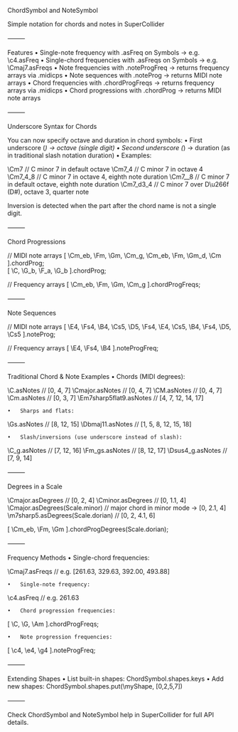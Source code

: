 ChordSymbol and NoteSymbol

Simple notation for chords and notes in SuperCollider

⸻

Features
  •	Single-note frequency with .asFreq on Symbols → e.g. \c4.asFreq
  •	Single-chord frequencies with .asFreqs on Symbols → e.g. \Cmaj7.asFreqs
  •	Note frequencies with .noteProgFreq → returns frequency arrays via .midicps
  •	Note sequences with .noteProg → returns MIDI note arrays
  •	Chord frequencies with .chordProgFreqs → returns frequency arrays via .midicps
	•	Chord progressions with .chordProg → returns MIDI note arrays





⸻

Underscore Syntax for Chords

You can now specify octave and duration in chord symbols:
	•	First underscore (_) → octave (single digit)
	•	Second underscore (_) → duration (as in traditional slash notation duration)
	•	Examples:

\Cm7          // C minor 7 in default octave
\Cm7_4        // C minor 7 in octave 4
\Cm7_4_8      // C minor 7 in octave 4, eighth note duration
\Cm7__8       // C minor 7 in default octave, eighth note duration
\Cm7_d3_4     // C minor 7 over D\u266f (D#), octave 3, quarter note



Inversion is detected when the part after the chord name is not a single digit.

⸻

Chord Progressions

// MIDI note arrays
[ \Cm_eb, \Fm, \Gm, \Cm_g, \Cm_eb, \Fm, \Gm_d, \Cm ].chordProg;    
[ \C, \G_b, \F_a, \G_b ].chordProg;

// Frequency arrays
[ \Cm_eb, \Fm, \Gm, \Cm_g ].chordProgFreqs;


⸻

Note Sequences

// MIDI note arrays
[ \E4, \Fs4, \B4, \Cs5, \D5, \Fs4, \E4, \Cs5, \B4, \Fs4, \D5, \Cs5 ].noteProg;

// Frequency arrays
[ \E4, \Fs4, \B4 ].noteProgFreq;


⸻

Traditional Chord & Note Examples
	•	Chords (MIDI degrees):

\C.asNotes              // [0, 4, 7]
\Cmajor.asNotes         // [0, 4, 7]
\CM.asNotes             // [0, 4, 7]
\Cm.asNotes             // [0, 3, 7]
\Em7sharp5flat9.asNotes // [4, 7, 12, 14, 17]


	•	Sharps and flats:

\Gs.asNotes             // [8, 12, 15]
\Dbmaj11.asNotes        // [1, 5, 8, 12, 15, 18]


	•	Slash/inversions (use underscore instead of slash):

\C_g.asNotes            // [7, 12, 16]
\Fm_gs.asNotes          // [8, 12, 17]
\Dsus4_g.asNotes        // [7, 9, 14]



⸻

Degrees in a Scale

\Cmajor.asDegrees                  // [0, 2, 4]
\Cminor.asDegrees                  // [0, 1.1, 4]
\Cmajor.asDegrees(Scale.minor)     // major chord in minor mode -> [0, 2.1, 4]
\m7sharp5.asDegrees(Scale.dorian)  // [0, 2, 4.1, 6]

[ \Cm_eb, \Fm, \Gm ].chordProgDegrees(Scale.dorian);


⸻

Frequency Methods
	•	Single-chord frequencies:

\Cmaj7.asFreqs    // e.g. [261.63, 329.63, 392.00, 493.88]


	•	Single-note frequency:

\c4.asFreq        // e.g. 261.63


	•	Chord progression frequencies:

[ \C, \G, \Am ].chordProgFreqs;


	•	Note progression frequencies:

[ \c4, \e4, \g4 ].noteProgFreq;



⸻

Extending Shapes
	•	List built-in shapes: ChordSymbol.shapes.keys
	•	Add new shapes: ChordSymbol.shapes.put(\myShape, [0,2,5,7])

⸻

Check ChordSymbol and NoteSymbol help in SuperCollider for full API details.
